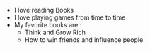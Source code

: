 - I love reading Books
- I love playing games from time to time
- My favorite books are :
    - Think and Grow Rich
    - How to win friends and influence people
